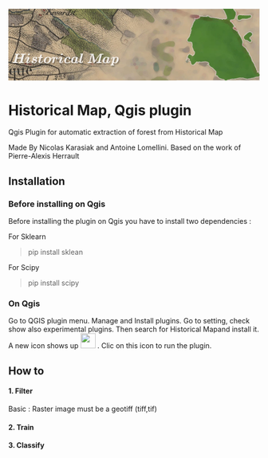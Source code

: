![Alt text](/img/historical_logo.jpg?raw=true "Historical Map Plugin for Qgis")
# Historical Map, Qgis plugin 

Qgis Plugin for automatic extraction of forest from Historical Map

Made By Nicolas Karasiak and Antoine Lomellini. Based on the work of Pierre-Alexis Herrault

## Installation
### Before installing on Qgis
Before installing the plugin on Qgis you have to install two dependencies :

  For Sklearn
> pip install sklean

  For Scipy
> pip install scipy

### On Qgis
Go to QGIS plugin menu. Manage and Install plugins. Go to setting, check show also experimental plugins.
Then search for Historical Mapand install it. A new icon shows up <img src="https://raw.githubusercontent.com/lennepkade/Historical-Map/master/img/icon.png" data-canonical-src="https://raw.githubusercontent.com/lennepkade/Historical-Map/master/img/icon.png" width="30" height="30" />
. Clic on this icon to run the plugin.
## How to 
#### 1. Filter
Basic : Raster image must be a geotiff (tiff,tif)
#### 2. Train
#### 3. Classify

